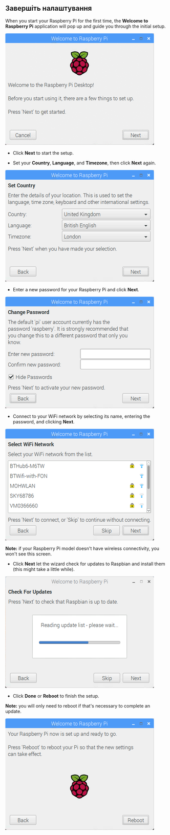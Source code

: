 ## Завершіть налаштування

When you start your Raspberry Pi for the first time, the **Welcome to Raspberry Pi** application will pop up and guide you through the initial setup.

![pi wizard](images/piwiz.gif)

+ Click **Next** to start the setup.

+ Set your **Country**, **Language**, and **Timezone**, then click **Next** again.

![pi wizard country](images/piwiz2.PNG)

+ Enter a new password for your Raspberry Pi and click **Next**.

![pi wizard password](images/piwiz3.PNG)

+ Connect to your WiFi network by selecting its name, entering the password, and clicking **Next**.

![pi wizard wifi](images/piwiz4.PNG)

**Note:** if your Raspberry Pi model doesn't have wireless connectivity, you won't see this screen.

+ Click **Next** let the wizard check for updates to Raspbian and install them (this might take a little while).

![pi wizard updating](images/piwiz6.PNG)

+ Click **Done** or **Reboot** to finish the setup.

**Note:** you will only need to reboot if that's necessary to complete an update.

![pi wizard complete](images/piwiz7.PNG)